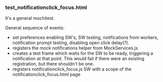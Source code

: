 ### test_notificationclick_focus.html ###
It's a general mochitest.

General sequence of events:
* set preferences enabling SW's, SW testing, notifications from workers,
  notification prompt testing, disabling open click delay(?).
* registers the mock notifications helper from MockServices.js
* creates a test frame which waits for the SW to be ready, triggering a
  notification at that point.  This would fail if there were an existing
  registration, but there shouldn't be one.
* registers notificationclick_focus.js SW with a scope of the
  notificationclick_focus.html page
